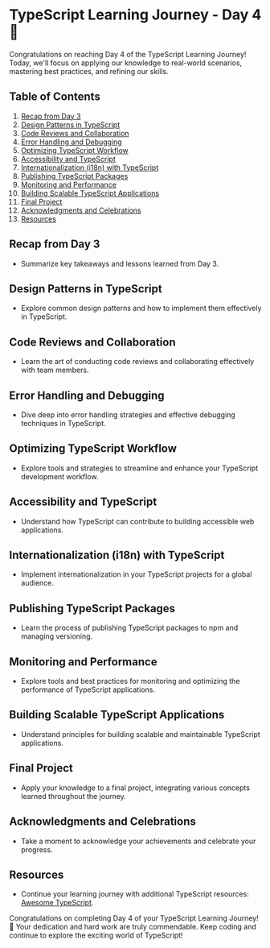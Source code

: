 # TypeScript Learning Journey - Day 4 🚀

Congratulations on reaching Day 4 of the TypeScript Learning Journey! Today, we'll focus on applying our knowledge to real-world scenarios, mastering best practices, and refining our skills.

## Table of Contents

1. [Recap from Day 3](#recap-from-day-3)
2. [Design Patterns in TypeScript](#design-patterns-in-typescript)
3. [Code Reviews and Collaboration](#code-reviews-and-collaboration)
4. [Error Handling and Debugging](#error-handling-and-debugging)
5. [Optimizing TypeScript Workflow](#optimizing-typescript-workflow)
6. [Accessibility and TypeScript](#accessibility-and-typescript)
7. [Internationalization (i18n) with TypeScript](#internationalization-i18n-with-typescript)
8. [Publishing TypeScript Packages](#publishing-typescript-packages)
9. [Monitoring and Performance](#monitoring-and-performance)
10. [Building Scalable TypeScript Applications](#building-scalable-typescript-applications)
11. [Final Project](#final-project)
12. [Acknowledgments and Celebrations](#acknowledgments-and-celebrations)
13. [Resources](#resources)

## Recap from Day 3

- Summarize key takeaways and lessons learned from Day 3.

## Design Patterns in TypeScript

- Explore common design patterns and how to implement them effectively in TypeScript.

## Code Reviews and Collaboration

- Learn the art of conducting code reviews and collaborating effectively with team members.

## Error Handling and Debugging

- Dive deep into error handling strategies and effective debugging techniques in TypeScript.

## Optimizing TypeScript Workflow

- Explore tools and strategies to streamline and enhance your TypeScript development workflow.

## Accessibility and TypeScript

- Understand how TypeScript can contribute to building accessible web applications.

## Internationalization (i18n) with TypeScript

- Implement internationalization in your TypeScript projects for a global audience.

## Publishing TypeScript Packages

- Learn the process of publishing TypeScript packages to npm and managing versioning.

## Monitoring and Performance

- Explore tools and best practices for monitoring and optimizing the performance of TypeScript applications.

## Building Scalable TypeScript Applications

- Understand principles for building scalable and maintainable TypeScript applications.

## Final Project

- Apply your knowledge to a final project, integrating various concepts learned throughout the journey.

## Acknowledgments and Celebrations

- Take a moment to acknowledge your achievements and celebrate your progress.

## Resources

- Continue your learning journey with additional TypeScript resources: [Awesome TypeScript](https://github.com/dzharii/awesome-typescript).

Congratulations on completing Day 4 of your TypeScript Learning Journey! 🌟 Your dedication and hard work are truly commendable. Keep coding and continue to explore the exciting world of TypeScript!
